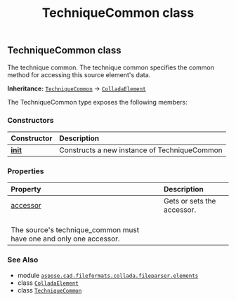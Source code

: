 ﻿---
title: TechniqueCommon class
second_title: Aspose.CAD for Python via .NET API References
description: 
type: docs
weight: 1090
url: /python-net/aspose.cad.fileformats.collada.fileparser.elements/techniquecommon/
is_root: false
---

## TechniqueCommon class

The technique common.
The technique common specifies the common method for accessing this source element's data.



**Inheritance:** [`TechniqueCommon`](/cad/python-net/aspose.cad.fileformats.collada.fileparser.elements/techniquecommon) → 
[`ColladaElement`](/cad/python-net/aspose.cad.fileformats.collada.fileparser.elements/colladaelement)



The TechniqueCommon type exposes the following members:

### Constructors
| Constructor | Description |
| :- | :- |
| [__init__](/cad/python-net/aspose.cad.fileformats.collada.fileparser.elements/techniquecommon/__init__/#) | Constructs a new instance of TechniqueCommon |


### Properties
| Property | Description |
| :- | :- |
| [accessor](/cad/python-net/aspose.cad.fileformats.collada.fileparser.elements/techniquecommon/accessor) | Gets or sets the accessor.<br/>The source's technique_common must have one and only one accessor. |



### See Also
* module [`aspose.cad.fileformats.collada.fileparser.elements`](..)
* class [`ColladaElement`](/cad/python-net/aspose.cad.fileformats.collada.fileparser.elements/colladaelement)
* class [`TechniqueCommon`](/cad/python-net/aspose.cad.fileformats.collada.fileparser.elements/techniquecommon)
